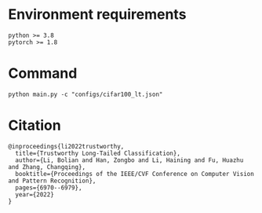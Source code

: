 # Environment requirements
```
python >= 3.8
pytorch >= 1.8
```

# Command
```
python main.py -c "configs/cifar100_lt.json"
```

# Citation
```
@inproceedings{li2022trustworthy,
  title={Trustworthy Long-Tailed Classification},
  author={Li, Bolian and Han, Zongbo and Li, Haining and Fu, Huazhu and Zhang, Changqing},
  booktitle={Proceedings of the IEEE/CVF Conference on Computer Vision and Pattern Recognition},
  pages={6970--6979},
  year={2022}
}
```
